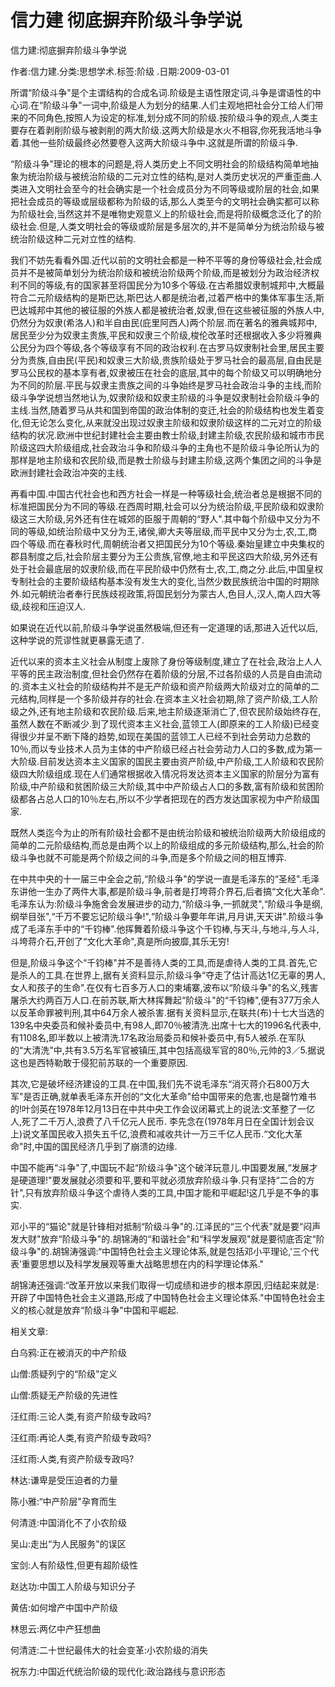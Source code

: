 # 信力建  彻底摒弃阶级斗争学说    
    
信力建:彻底摒弃阶级斗争学说    
作者:信力建.分类:思想学术.标签:阶级 .日期:2009-03-01    
所谓“阶级斗争"是个主谓结构的合成名词.阶级是主语性限定词,斗争是谓语性的中心词.在“阶级斗争"一词中,阶级是人为划分的结果.人们主观地把社会分工给人们带来的不同角色,按照人为设定的标准,划分成不同的阶级.按阶级斗争的观点,人类主要存在着剥削阶级与被剥削的两大阶级.这两大阶级是水火不相容,你死我活地斗争着.其他一些阶级最终必然要卷入这两大阶级斗争中.这就是所谓的阶级斗争.    
“阶级斗争"理论的根本的问题是,将人类历史上不同文明社会的阶级结构简单地抽象为统治阶级与被统治阶级的二元对立性的结构,是对人类历史状况的严重歪曲.人类进入文明社会至今的社会确实是一个社会成员分为不同等级或阶层的社会,如果把社会成员的等级或层级都称为阶级的话,那么人类至今的文明社会确实都可以称为阶级社会,当然这并不是唯物史观意义上的阶级社会,而是将阶级概念泛化了的阶级社会.但是,人类文明社会的等级或阶层是多层次的,并不是简单分为统治阶级与被统治阶级这种二元对立性的结构.    
我们不妨先看看外国.近代以前的文明社会都是一种不平等的身份等级社会,社会成员并不是被简单划分为统治阶级和被统治阶级两个阶级,而是被划分为政治经济权利不同的等级,有的国家甚至将国民分为10多个等级.在古希腊奴隶制城邦中,大概最符合二元阶级结构的是斯巴达,斯巴达人都是统治者,过着严格中的集体军事生活,斯巴达城邦中其他的被征服的外族人都是被统治者,奴隶,但在这些被征服的外族人中,仍然分为奴隶(希洛人)和半自由民(庇里阿西人)两个阶层.而在著名的雅典城邦中,居民至少分为奴隶主贵族,平民和奴隶三个阶级,梭伦改革时还根据收入多少将雅典公民分为四个等级,各个等级享有不同的政治权利.在古罗马奴隶制社会里,居民主要分为贵族,自由民(平民)和奴隶三大阶级,贵族阶级处于罗马社会的最高层,自由民是罗马公民权的基本享有者,奴隶被压在社会的底层,其中的每个阶级又可以明确地分为不同的阶层.平民与奴隶主贵族之间的斗争始终是罗马社会政治斗争的主线,而阶级斗争学说想当然地认为,奴隶阶级和奴隶主阶级的斗争是奴隶制社会阶级斗争的主线.当然,随着罗马从共和国到帝国的政治体制的变迁,社会的阶级结构也发生着变化,但无论怎么变化,从来就没出现过奴隶主阶级和奴隶阶级这样的二元对立的阶级结构的状况.欧洲中世纪封建社会主要由教士阶级,封建主阶级,农民阶级和城市市民阶级这四大阶级组成,社会政治斗争和阶级斗争的主角也不是阶级斗争论所认为的那样是地主阶级和农民阶级,而是教士阶级与封建主阶级,这两个集团之间的斗争是欧洲封建社会政治冲突的主线.    
再看中国.中国古代社会也和西方社会一样是一种等级社会,统治者总是根据不同的标准把国民分为不同的等级.在西周时期,社会可以分为统治阶级,平民阶级和奴隶阶级这三大阶级,另外还有住在城郊的臣服于周朝的“野人".其中每个阶级中又分为不同的等级,如统治阶级中又分为王,诸侯,卿大夫等层级,而平民中又分为士,农,工,商四个等级.而在春秋时代,周朝统治者又把国民分为10个等级.秦始皇建立中央集权的郡县制度之后,社会阶层主要分为王公贵族,官僚,地主和平民这四大阶级,另外还有处于社会最底层的奴隶阶级,而在平民阶级中仍然有士,农,工,商之分.此后,中国皇权专制社会的主要阶级结构基本没有发生大的变化,当然少数民族统治中国的时期除外.如元朝统治者奉行民族歧视政策,将国民划分为蒙古人,色目人,汉人,南人四大等级,歧视和压迫汉人.    
如果说在近代以前,阶级斗争学说虽然极端,但还有一定道理的话,那进入近代以后,这种学说的荒谬性就更暴露无遗了.    
近代以来的资本主义社会从制度上废除了身份等级制度,建立了在社会,政治上人人平等的民主政治制度,但社会仍然存在着阶级的分层,不过各阶级的人员是自由流动的.资本主义社会的阶级结构并不是无产阶级和资产阶级两大阶级对立的简单的二元结构,同样是一个多阶级并存的社会.在资本主义社会初期,除了资产阶级,工人阶级之外,还有地主阶级和农民阶级.后来,地主阶级逐渐消亡了,但农民阶级始终存在,虽然人数在不断减少.到了现代资本主义社会,蓝领工人(即原来的工人阶级)已经变得很少并呈不断下降的趋势,如现在美国的蓝领工人已经不到社会劳动力总数的10％,而以专业技术人员为主体的中产阶级已经占社会劳动力人口的多数,成为第一大阶级.目前发达资本主义国家的国民主要由资产阶级,中产阶级,工人阶级和农民阶级四大阶级组成.现在人们通常根据收入情况将发达资本主义国家的阶层分为富有阶级,中产阶级和贫困阶级三大阶级,其中中产阶级占人口的多数,富有阶级和贫困阶级都各占总人口的10％左右,所以不少学者把现在的西方发达国家视为中产阶级国家.    
既然人类迄今为止的所有阶级社会都不是由统治阶级和被统治阶级两大阶级组成的简单的二元阶级结构,而总是由两个以上的阶级组成的多元阶级结构,那么,社会的阶级斗争也就不可能是两个阶级之间的斗争,而是多个阶级之间的相互博弈.    
在中共中央的十一届三中全会之前,“阶级斗争"的学说一直是毛泽东的“圣经".毛泽东讲他一生办了两件大事,都是阶级斗争,前者是打垮蒋介界石,后者搞“文化大革命".毛泽东认为:阶级斗争施舍会发展进步的动力,“阶级斗争,一抓就灵",“阶级斗争是纲,纲举目张",“千万不要忘记阶级斗争!",“阶级斗争要年年讲,月月讲,天天讲".阶级斗争成了毛泽东手中的“千钧棒".他挥舞着阶级斗争这个千钧棒,与天斗,与地斗,与人斗,斗垮蒋介石,开创了“文化大革命",真是所向披靡,其乐无穷!    
但是,阶级斗争这个“千钧棒"并不是善待人类的工具,而是虐待人类的工具.首先,它是杀人的工具.在世界上,据有关资料显示,阶级斗争“夺走了估计高达1亿无辜的男人,女人和孩子的生命".在仅有七百多万人口的柬埔寨,波布以“阶级斗争"的名义,残害屠杀大约两百万人口.在前苏联,斯大林挥舞起“阶级斗"的“千钧棒",便有377万余人以反革命罪被判刑,其中64万余人被杀害.据有关资料显示,在联共(布)十七大当选的139名中央委员和候补委员中,有98人,即70％被清洗.出席十七大的1996名代表中,有1108名,即半数以上被清洗.17名政治局委员和候补委员中,有5人被杀.在军队的“大清洗"中,共有3.5万名军官被镇压,其中包括高级军官的80％,元帅的3／5.据说这也是西特勒敢于侵犯前苏联的一个重要原因.    
其次,它是破坏经济建设的工具.在中国,我们先不说毛泽东“消灭蒋介石800万大军"是否正确,就单表毛泽东开创的“文化大革命"给中国带来的危害,也是罄竹难书的!叶剑英在1978年12月13日在中共中央工作会议闭幕式上的说法:文革整了一亿人,死了二千万人,浪费了八千亿元人民币. 李先念在(1978年月日在全国计划会议上)说文革国民收入损失五千亿,浪费和减收共计一万三千亿人民币.“文化大革命"时,中国的国民经济几乎到了崩溃的边缘.    
中国不能再“斗争"了,中国玩不起“阶级斗争"这个破洋玩意儿.中国要发展,“发展才是硬道理!"要发展就必须要和平,要和平就必须放弃阶级斗争.只有坚持“二合的方针",只有放弃阶级斗争这个虐待人类的工具,中国才能和平崛起!这几乎是不争的事实.    
邓小平的“猫论"就是针锋相对抵制“阶级斗争"的.江泽民的“三个代表"就是要“闷声发大财"放弃“阶级斗争"的.胡锦涛的“和谐社会"和“科学发展观"就是要彻底否定“阶级斗争"的.胡锦涛强调:“中国特色社会主义理论体系,就是包括邓小平理论,'三个代表’重要思想以及科学发展观等重大战略思想在内的科学理论体系."    
胡锦涛还强调:“改革开放以来我们取得一切成绩和进步的根本原因,归结起来就是:开辟了中国特色社会主义道路,形成了中国特色社会主义理论体系."中国特色社会主义的核心就是放弃“阶级斗争"中国和平崛起.    
    
相关文章:    
白乌鸦:正在被消灭的中产阶级    
山僧:质疑列宁的“阶级"定义    
山僧:质疑无产阶级的先进性    
汪红雨:三论人类,有资产阶级专政吗?    
汪红雨:再论人类,有资产阶级专政吗?    
汪红雨:人类,有资产阶级专政吗?    
林达:谦卑是受压迫者的力量    
陈小雅:“中产阶层"孕育而生    
何清涟:中国消化不了小农阶级    
吴山:走出“为人民服务"的误区    
宝剑:人有阶级性,但更有超阶级性    
赵达功:中国工人阶级与知识分子    
黄佶:如何增产中国中产阶级    
林思云:两亿中产狂想曲    
何清涟:二十世纪最伟大的社会变革:小农阶级的消失    
祝东力:中国近代统治阶级的现代化:政治路线与意识形态